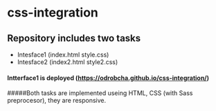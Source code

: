 # css-integration

## Repository includes two tasks 
- Intesface1 (index.html style.css)
- Intesface2 (index2.html style2.css)

#### Intterface1 is deployed  (https://odrobcha.github.io/css-integration/)


#####Both tasks are implemented useing HTML, CSS (with Sass preprocesor), they are responsive.

